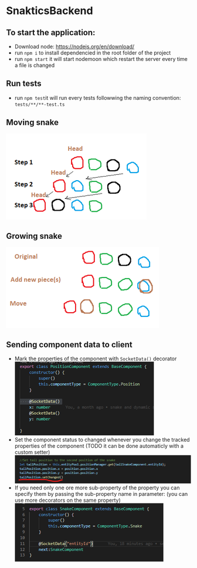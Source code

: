 # SnakticsBackend

## To start the application:
 - Download node: https://nodejs.org/en/download/
 - run `npm i` to install dependencied in the root folder of the project
 - run `npm start` it will start nodemoon which restart the server every time a file is changed
## Run tests
 - run `npm test`it will run every tests followwing the naming convention: `tests/**/**-test.ts`
 
## Moving snake
![](images/move-snake.png)
## Growing snake
![](images/add-new-piece.png)

## Sending component data to client
 - Mark the properties of the component with `SocketData()` decorator
 ![](images/socket_data_usage.png)
 - Set the component status to changed whenever you change the tracked properties of the component (TODO it can be done automaticly with a custom setter)
 ![](images/set_changed.png)
 - If you need only one ore more sub-property of the property you can specify them by passing the sub-property name in parameter:
 (you can use more decorators on the same property)
 ![](images/socket_data_sub_property_usage.png)
